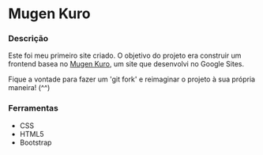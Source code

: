 # Mugen Kuro 

### Descrição
  <p> Este foi meu primeiro site criado. O objetivo do projeto era construir um frontend basea no
    <a href='https://sites.google.com/view/mugenkuro/%E3%83%9B%E3%83%BC%E3%83%A0home' target='_blank'>Mugen Kuro</a>,
    um site que desenvolvi no Google Sites.
  </p>
  <p>Fique a vontade para fazer um 'git fork' e reimaginar o projeto à sua própria maneira! (^^) </p>
 
<h3>Ferramentas</h3>
  <ul>
    <li>CSS
    <li>HTML5
    <li>Bootstrap
</ul>
